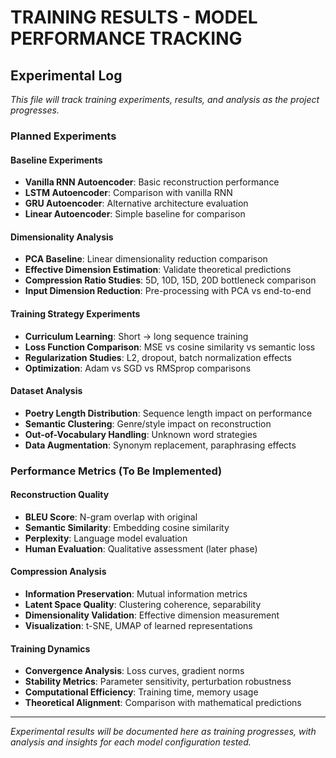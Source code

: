 # TRAINING RESULTS - MODEL PERFORMANCE TRACKING

## Experimental Log

*This file will track training experiments, results, and analysis as the project progresses.*

### Planned Experiments

#### Baseline Experiments
- **Vanilla RNN Autoencoder**: Basic reconstruction performance
- **LSTM Autoencoder**: Comparison with vanilla RNN  
- **GRU Autoencoder**: Alternative architecture evaluation
- **Linear Autoencoder**: Simple baseline for comparison

#### Dimensionality Analysis
- **PCA Baseline**: Linear dimensionality reduction comparison
- **Effective Dimension Estimation**: Validate theoretical predictions
- **Compression Ratio Studies**: 5D, 10D, 15D, 20D bottleneck comparison
- **Input Dimension Reduction**: Pre-processing with PCA vs end-to-end

#### Training Strategy Experiments  
- **Curriculum Learning**: Short → long sequence training
- **Loss Function Comparison**: MSE vs cosine similarity vs semantic loss
- **Regularization Studies**: L2, dropout, batch normalization effects
- **Optimization**: Adam vs SGD vs RMSprop comparisons

#### Dataset Analysis
- **Poetry Length Distribution**: Sequence length impact on performance
- **Semantic Clustering**: Genre/style impact on reconstruction
- **Out-of-Vocabulary Handling**: Unknown word strategies
- **Data Augmentation**: Synonym replacement, paraphrasing effects

### Performance Metrics (To Be Implemented)

#### Reconstruction Quality
- **BLEU Score**: N-gram overlap with original
- **Semantic Similarity**: Embedding cosine similarity  
- **Perplexity**: Language model evaluation
- **Human Evaluation**: Qualitative assessment (later phase)

#### Compression Analysis  
- **Information Preservation**: Mutual information metrics
- **Latent Space Quality**: Clustering coherence, separability
- **Dimensionality Validation**: Effective dimension measurement
- **Visualization**: t-SNE, UMAP of learned representations

#### Training Dynamics
- **Convergence Analysis**: Loss curves, gradient norms
- **Stability Metrics**: Parameter sensitivity, perturbation robustness  
- **Computational Efficiency**: Training time, memory usage
- **Theoretical Alignment**: Comparison with mathematical predictions

---

*Experimental results will be documented here as training progresses, with analysis and insights for each model configuration tested.*